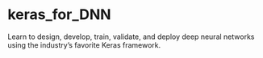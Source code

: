 # keras_for_DNN
Learn to design, develop, train, validate, and deploy deep neural networks using the industry’s favorite Keras framework. 
